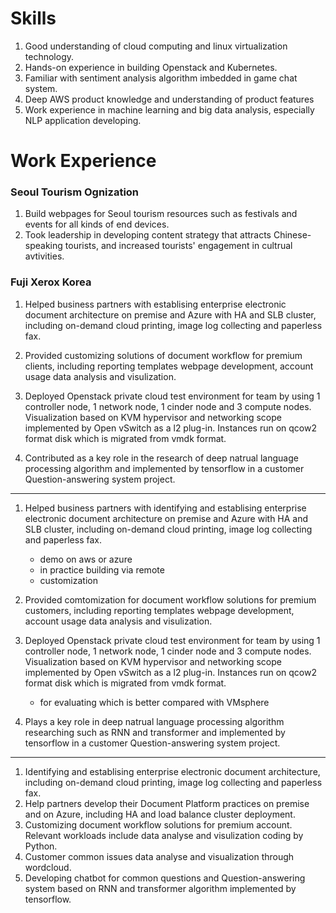 # Skills
1. Good understanding of cloud computing and linux virtualization technology.
2. Hands-on experience in building Openstack and Kubernetes.
3. Familiar with sentiment analysis algorithm imbedded in game chat system.
4. Deep AWS product knowledge and understanding of product features
5. Work experience in machine learning and big data analysis, especially NLP application developing.



# Work Experience

### Seoul Tourism Ognization

1. Build webpages for Seoul tourism resources such as festivals and events for all kinds of end devices. 
2. Took leadership in developing content strategy that attracts Chinese-speaking tourists, and increased tourists' engagement in cultrual avtivities.


### Fuji Xerox Korea

1. Helped business partners with establising enterprise electronic document architecture on premise and Azure with HA and SLB cluster, including on-demand cloud printing, image log collecting and paperless fax.

2. Provided customizing solutions of document workflow for premium clients, including reporting templates webpage development, account usage data analysis and visulization.

3. Deployed Openstack private cloud test environment for team by using 1 controller node, 1 network node, 1 cinder node and 3 compute nodes. Visualization based on KVM hypervisor and networking scope implemented by Open vSwitch as a l2 plug-in. Instances run on qcow2 format disk which is migrated from vmdk format.

4. Contributed as a key role in the research of deep natrual language processing algorithm and implemented by tensorflow in a customer Question-answering system project. 




-----

1. Helped business partners with identifying and establising enterprise electronic document architecture on premise and Azure with HA and SLB cluster, including on-demand cloud printing, image log collecting and paperless fax.
    - demo on aws or azure
    - in practice building via remote
    - customization
2. Provided comtomization for document workflow solutions for premium customers, including reporting templates webpage development, account usage data analysis and visulization.

3. Deployed Openstack private cloud test environment for team by using 1 controller node, 1 network node, 1 cinder node and 3 compute nodes. Visualization based on KVM hypervisor and networking scope implemented by Open vSwitch as a l2 plug-in. Instances run on qcow2 format disk which is migrated from vmdk format.
    - for evaluating which is better compared with VMsphere

4. Plays a key role in deep natrual language processing algorithm researching such as RNN and transformer and implemented by tensorflow in a customer Question-answering system project. 


-----

1. Identifying and establising enterprise electronic document architecture, including on-demand cloud printing, image log collecting and paperless fax.
2. Help partners develop their Document Platform practices on premise and on Azure, including HA and load balance cluster deployment.
3. Customizing document workflow solutions for premium account. Relevant workloads include data analyse and visulization coding by Python.
4. Customer common issues data analyse and visualization through wordcloud.
5. Developing chatbot for common questions and Question-answering system based on RNN and transformer algorithm implemented by tensorflow.

